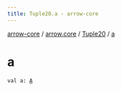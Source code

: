 ```yaml
---
title: Tuple20.a - arrow-core
---
```


[arrow-core](../../index.html) / [arrow.core](../index.html) / [Tuple20](index.html) / [a](./a.html)

# a

`val a: `[`A`](index.html#A)